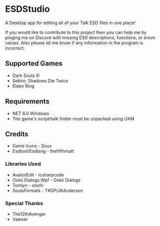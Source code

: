 # ESDStudio
A Desktop app for editing all of your Talk ESD files in one place!

If you would like to contribute to this project then you can help me by pinging me on Discord with missing ESD descriptions, functions, or enum values. Also please let me know if any information in the program is incorrect.
## Supported Games
- Dark Souls III
- Sekiro: Shadows Die Twice
- Elden Ring
## Requirements
- NET 6.0 Windows
- The game's script/talk folder must be unpacked using UXM
## Credits
- Game Icons - Souv
- Esdtool/Esdlang - thefifthmatt
### Libraries Used
- AvalonEdit - icsharpcode
- Ookii.Dialogs.Wpf - Ookii Dialogs
- Tomlyn - xoofx
- SoulsFormats - TKGP/JKAnderson
### Special Thanks
- The12thAvenger
- Vawser
